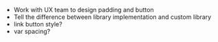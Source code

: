 - Work with UX team to design padding and button
- Tell the difference between library implementation and custom library
- link button style?
- var spacing?
